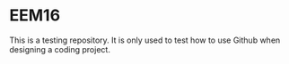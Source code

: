 # EEM16
This is a testing repository. It is only used to test how to use Github when designing a coding project.
